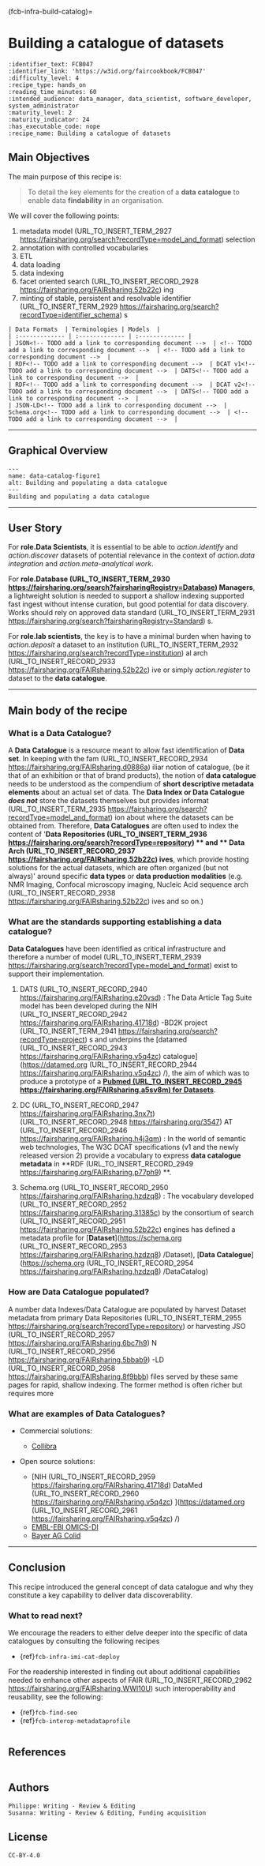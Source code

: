 (fcb-infra-build-catalog)=
# Building a catalogue of datasets

````{panels_fairplus}
:identifier_text: FCB047
:identifier_link: 'https://w3id.org/faircookbook/FCB047'
:difficulty_level: 4
:recipe_type: hands_on
:reading_time_minutes: 60
:intended_audience: data_manager, data_scientist, software_developer, system_administrator  
:maturity_level: 2
:maturity_indicator: 24
:has_executable_code: nope
:recipe_name: Building a catalogue of datasets 
```` 

## Main Objectives

The main purpose of this recipe is:

>  To detail the key elements for the creation of a **data catalogue** to enable data **findability** in an organisation.

We will cover the following points:

1. metadata model (URL_TO_INSERT_TERM_2927 https://fairsharing.org/search?recordType=model_and_format)  selection
2. annotation with controlled vocabularies
3. ETL
4. data loading
5. data indexing
6. facet oriented search (URL_TO_INSERT_RECORD_2928 https://fairsharing.org/FAIRsharing.52b22c) ing
7. minting of stable, persistent and resolvable identifier (URL_TO_INSERT_TERM_2929 https://fairsharing.org/search?recordType=identifier_schema) s

```{tabbed} Table of Data Standards
| Data Formats  | Terminologies | Models  |
| :------------- | :------------- | :------------- |
| JSON<!-- TODO add a link to corresponding document -->  | <!-- TODO add a link to corresponding document -->  | <!-- TODO add a link to corresponding document -->  |
| RDF<!-- TODO add a link to corresponding document -->  | DCAT v1<!-- TODO add a link to corresponding document -->  | DATS<!-- TODO add a link to corresponding document -->  |
| RDF<!-- TODO add a link to corresponding document -->  | DCAT v2<!-- TODO add a link to corresponding document -->  | DATS<!-- TODO add a link to corresponding document -->  |
| JSON-LD<!-- TODO add a link to corresponding document -->  | Schema.org<!-- TODO add a link to corresponding document -->  | <!-- TODO add a link to corresponding document -->  |
``` 

---


## Graphical Overview


```{figure} ../../../images/data-catalog-md-figure1.png
---
name: data-catalog-figure1
alt: Building and populating a data catalogue
---
Building and populating a data catalogue
```

---

## User Story
For **role.Data Scientists**, it is essential to be able to *action.identify* and *action.discover* datasets of potential
relevance in the context of *action.data integration* and *action.meta-analytical work*.

For **role.Database (URL_TO_INSERT_TERM_2930 https://fairsharing.org/search?fairsharingRegistry=Database)  Managers**, a lightweight solution is needed to support a shallow indexing supported fast ingest 
without intense curation, but good potential for data discovery. Works should rely on approved data standard (URL_TO_INSERT_TERM_2931 https://fairsharing.org/search?fairsharingRegistry=Standard) s.

For **role.lab scientists**, the key is to have a minimal burden when having to *action.deposit* a dataset to an 
institution (URL_TO_INSERT_TERM_2932 https://fairsharing.org/search?recordType=institution) al arch (URL_TO_INSERT_RECORD_2933 https://fairsharing.org/FAIRsharing.52b22c) ive or simply *action.register* to dataset to the **data catalogue**. 


---
## Main body of the recipe

### What is a Data Catalogue?

A **Data Catalogue** is a resource meant to allow fast identification of **Data set**. In keeping with the fam (URL_TO_INSERT_RECORD_2934 https://fairsharing.org/FAIRsharing.d0886a) iliar notion 
of catalogue, (be it that of an exhibition or that of brand products), the notion of **data catalogue** needs to be
understood as the compendium of **short descriptive metadata elements** about an actual set of data. The 
**Data Index or Data Catalogue** ***does not*** store the datasets themselves but provides informat (URL_TO_INSERT_TERM_2935 https://fairsharing.org/search?recordType=model_and_format) ion
about where the datasets can be obtained from. Therefore, **Data Catalogues** are often used to index the content of
'**Data Repositories (URL_TO_INSERT_TERM_2936 https://fairsharing.org/search?recordType=repository) ** and ** Data Arch (URL_TO_INSERT_RECORD_2937 https://fairsharing.org/FAIRsharing.52b22c) ives**, which provide hosting solutions for the actual datasets, which are often
organized (but not always)' around specific **data types** or **data production modalities** 
(e.g. NMR Imaging, Confocal microscopy imaging, Nucleic Acid sequence arch (URL_TO_INSERT_RECORD_2938 https://fairsharing.org/FAIRsharing.52b22c) ives and so on.)
 

### What are the standards supporting establishing a data catalogue?

**Data Catalogues** have been identified as critical infrastructure and therefore a number of model (URL_TO_INSERT_TERM_2939 https://fairsharing.org/search?recordType=model_and_format)  exist to support their implementation.
1. DATS (URL_TO_INSERT_RECORD_2940 https://fairsharing.org/FAIRsharing.e20vsd) :
The Data Article Tag Suite model<!-- TODO add a link to corresponding document --> has been developed during the 
NIH (URL_TO_INSERT_RECORD_2942 https://fairsharing.org/FAIRsharing.41718d) -BD2K project (URL_TO_INSERT_TERM_2941 https://fairsharing.org/search?recordType=project) s and underpins the [datamed (URL_TO_INSERT_RECORD_2943 https://fairsharing.org/FAIRsharing.v5q4zc)  catalogue](https://datamed.org (URL_TO_INSERT_RECORD_2944 https://fairsharing.org/FAIRsharing.v5q4zc) /), the aim of which was to produce a 
prototype of a [**Pubmed (URL_TO_INSERT_RECORD_2945 https://fairsharing.org/FAIRsharing.a5sv8m)  for Datasets**](https://pubmed.ncbi.nlm.nih.gov/29346583/).

2. DC (URL_TO_INSERT_RECORD_2947 https://fairsharing.org/FAIRsharing.3nx7t)  (URL_TO_INSERT_RECORD_2948 https://fairsharing.org/3547) AT (URL_TO_INSERT_RECORD_2946 https://fairsharing.org/FAIRsharing.h4j3qm) :
In the world of semantic web technologies, The W3C DCAT specifications<!-- TODO add a link to corresponding document -->
(v1 and the newly released version 2) provide a vocabulary to express **data catalogue metadata** in **RDF (URL_TO_INSERT_RECORD_2949 https://fairsharing.org/FAIRsharing.p77ph9) **.
3. Schema.org (URL_TO_INSERT_RECORD_2950 https://fairsharing.org/FAIRsharing.hzdzq8) :
The vocabulary developed (URL_TO_INSERT_RECORD_2952 https://fairsharing.org/FAIRsharing.31385c)  by the consortium of search (URL_TO_INSERT_RECORD_2951 https://fairsharing.org/FAIRsharing.52b22c)  engines has defined a metadata profile for [**Dataset**](https://schema.org (URL_TO_INSERT_RECORD_2953 https://fairsharing.org/FAIRsharing.hzdzq8) /Dataset),
[**Data Catalogue**](https://schema.org (URL_TO_INSERT_RECORD_2954 https://fairsharing.org/FAIRsharing.hzdzq8) /DataCatalog)


### How are Data Catalogue populated?

A number data Indexes/Data Catalogue are populated by harvest Dataset metadata from primary Data Repositories (URL_TO_INSERT_TERM_2955 https://fairsharing.org/search?recordType=repository)  or harvesting JSO (URL_TO_INSERT_RECORD_2957 https://fairsharing.org/FAIRsharing.6bc7h9) N (URL_TO_INSERT_RECORD_2956 https://fairsharing.org/FAIRsharing.5bbab9) -LD (URL_TO_INSERT_RECORD_2958 https://fairsharing.org/FAIRsharing.8f9bbb)  files served by these same pages for rapid, shallow indexing. The former method is often richer but requires more 

### What are examples of Data Catalogues?

* Commercial solutions:

    *  [Collibra](https://www.collibra.com/data-catalog)

* Open source solutions:

    * [NIH (URL_TO_INSERT_RECORD_2959 https://fairsharing.org/FAIRsharing.41718d)  DataMed (URL_TO_INSERT_RECORD_2960 https://fairsharing.org/FAIRsharing.v5q4zc) ](https://datamed.org (URL_TO_INSERT_RECORD_2961 https://fairsharing.org/FAIRsharing.v5q4zc) /)
    * [EMBL-EBI OMICS-DI](https://www.omicsdi.org/)
    * [Bayer AG Colid](https://bayer-group.github.io/COLID-Documentation/)


---

    
## Conclusion

This recipe introduced the general concept of data catalogue and why they constitute a key capability to deliver data discoverability.

### What to read next?

We encourage the readers to either delve deeper into the specific of data catalogues by consulting the following recipes

* {ref}`fcb-infra-imi-cat-deploy`
<!-- * TODO Deploying the FAIRPORT data catalogue {ref}` TODO fcb-infra-fairport-deploy` --> 
<!-- * TODO Deploying the GA4GH Beacon endpoint {ref}` TODO fcb-infra-beacon-deploy`     -->

For the readership interested in finding out about additional capabilities needed to enhance other aspects of FAIR (URL_TO_INSERT_RECORD_2962 https://fairsharing.org/FAIRsharing.WWI10U)  such
interoperability and reusability, see the following:

* {ref}`fcb-find-seo`
* {ref}`fcb-interop-metadataprofile`

````{rdmkit_panel}
````


## References
````{dropdown} **References**
````

## Authors

<!-- TODO seems unlikely that all authors did review, but no-one the original draft. Clarify -->
````{authors_fairplus}
Philippe: Writing - Review & Editing
Susanna: Writing - Review & Editing, Funding acquisition
````


## License

````{license_fairplus}
CC-BY-4.0
````
